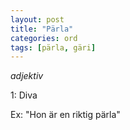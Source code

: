 ```yaml
---
layout: post
title: "Pärla"
categories: ord
tags: [pärla, gäri]
---
```


*adjektiv*

1: Diva

Ex: "Hon är en riktig pärla"





